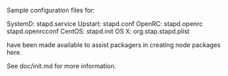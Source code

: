 Sample configuration files for:

SystemD: stapd.service
Upstart: stapd.conf
OpenRC:  stapd.openrc
         stapd.openrcconf
CentOS:  stapd.init
OS X:    org.stap.stapd.plist

have been made available to assist packagers in creating node packages here.

See doc/init.md for more information.
